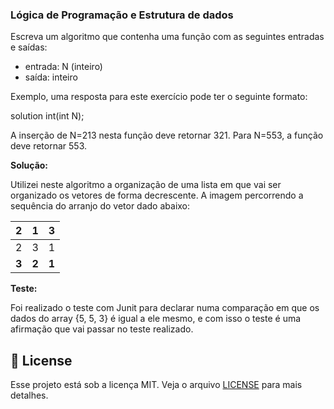 ### Lógica de Programação e Estrutura de dados

Escreva um algoritmo que contenha uma função com as seguintes entradas e saídas: 

 - entrada: N (inteiro) 
 - saída: inteiro

Exemplo, uma resposta para este exercício pode ter o seguinte formato:

solution int(int N); 

A inserção de N=213 nesta função deve retornar 321. 
Para N=553, a função deve retornar 553.

**Solução:**

Utilizei neste algoritmo a organização de uma lista em que vai ser organizado os vetores de forma decrescente. A imagem percorrendo a sequência do arranjo do vetor dado abaixo:

|  2    |1    |3    |
|-----  |-----|---- |
|2      |3    |1    |
|**3**  |**2**|**1**|    

**Teste:**

Foi realizado o teste com Junit para declarar numa comparação em que os dados do  array {5, 5, 3} é igual a ele mesmo, e com isso o teste é uma afirmação que vai passar no teste realizado.

## 📝 License

Esse projeto está sob a licença MIT. Veja o arquivo [LICENSE](LICENSE) para mais detalhes.
